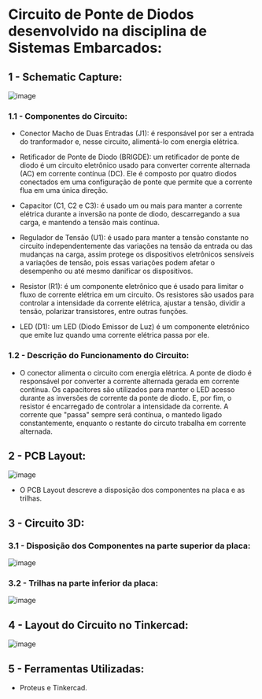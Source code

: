 <h1>Circuito de Ponte de Diodos desenvolvido na disciplina de Sistemas Embarcados:</h1>

<h2>1 - Schematic Capture:</h2>

![image](https://user-images.githubusercontent.com/110207330/227061166-73e10507-8c7e-495f-9cdd-3201ae3c7a2f.png)

<h3>1.1 - Componentes do Circuito:</h3>

- Conector Macho de Duas Entradas (J1): é responsável por ser a entrada do tranformador e, nesse circuito, alimentá-lo com energia elétrica.  

- Retificador de Ponte de Diodo (BRIGDE): um retificador de ponte de diodo é um circuito eletrônico usado para converter corrente alternada (AC) em corrente contínua (DC). Ele é composto por quatro diodos conectados em uma configuração de ponte que permite que a corrente flua em uma única direção.

- Capacitor (C1, C2 e C3): é usado um ou mais para manter a corrente elétrica durante a inversão na ponte de diodo, descarregando a sua carga, e mantendo a tensão mais contínua.

- Regulador de Tensão (U1): é usado para manter a tensão constante no circuito independentemente das variações na tensão da entrada ou das mudanças na carga, assim protege os dispositivos eletrônicos sensíveis a variações de tensão, pois essas variações podem afetar o desempenho ou até mesmo danificar os dispositivos.

- Resistor (R1): é um componente eletrônico que é usado para limitar o fluxo de corrente elétrica em um circuito. Os resistores são usados para controlar a intensidade da corrente elétrica, ajustar a tensão, dividir a tensão, polarizar transistores, entre outras funções.

- LED (D1): um LED (Diodo Emissor de Luz) é um componente eletrônico que emite luz quando uma corrente elétrica passa por ele.

<h3>1.2 - Descrição do Funcionamento do Circuito:</h3>

- O conector alimenta o circuito com energia elétrica. A ponte de diodo é responsável por converter a corrente alternada gerada em corrente contínua. Os capacitores são utilizados para manter o LED acesso durante as inversões de corrente da ponte de diodo. E, por fim, o resistor é encarregado de controlar a intensidade da corrente. A corrente que "passa" sempre será contínua, o mantedo ligado constantemente, enquanto o restante do circuto trabalha em corrente alternada. 

<h2>2 - PCB Layout:</h2>

![image](https://user-images.githubusercontent.com/110207330/227061688-0e5bd9a4-3e7c-457e-882f-460e81df5356.png)

- O PCB Layout descreve a disposição dos componentes na placa e as trilhas. 

<h2>3 - Circuito 3D:</h2>

<h3>3.1 - Disposição dos Componentes na parte superior da placa:</h3>

![image](https://user-images.githubusercontent.com/110207330/227062711-d9e08a01-bbde-49a1-aacd-36aadfb01826.png)

<h3>3.2 - Trilhas na parte inferior da placa:</h3>

![image](https://user-images.githubusercontent.com/110207330/227062853-266e8bed-75d8-4672-abc7-8bf2797552cf.png)

<h2>4 - Layout do Circuito no Tinkercad:</h2>

![image](https://user-images.githubusercontent.com/110207330/227063968-3808f1f6-32eb-4a16-8b33-a91096b100aa.png)

<h2>5 - Ferramentas Utilizadas:</h2>

- Proteus e Tinkercad.
